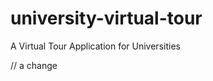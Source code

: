 university-virtual-tour
=======================

A Virtual Tour Application for Universities

// a change
